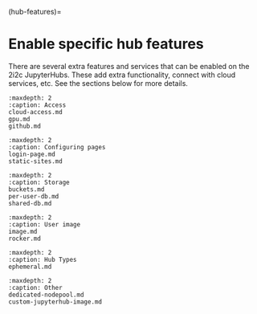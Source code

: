 (hub-features)=
# Enable specific hub features

There are several extra features and services that can be enabled on the 2i2c JupyterHubs.
These add extra functionality, connect with cloud services, etc.
See the sections below for more details.

```{toctree}
:maxdepth: 2
:caption: Access
cloud-access.md
gpu.md
github.md
```

```{toctree}
:maxdepth: 2
:caption: Configuring pages
login-page.md
static-sites.md
```

```{toctree}
:maxdepth: 2
:caption: Storage
buckets.md
per-user-db.md
shared-db.md
```

```{toctree}
:maxdepth: 2
:caption: User image
image.md
rocker.md
```

```{toctree}
:maxdepth: 2
:caption: Hub Types
ephemeral.md
```

```{toctree}
:maxdepth: 2
:caption: Other
dedicated-nodepool.md
custom-jupyterhub-image.md
```
